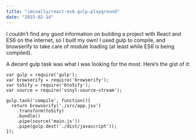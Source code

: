```yaml
---
title: "imcnally/react-es6-gulp-playground"
date: "2015-02-14"
---
```


I couldn’t find any good information on building a project with React and ES6 on the internet, so I built my own! I used gulp to compile, and browserify to take care of module loading (at least while ES6 is being compiled).

A decent gulp task was what I was looking for the most. Here’s the gist of it:

```
var gulp = require('gulp');
var browserify = require('browserify');
var to5ify = require('6to5ify');
var source = require('vinyl-source-stream');

gulp.task('compile', function(){
  return browserify('./src/app.jsx')
    .transform(to5ify)
    .bundle()
    .pipe(source('main.js'))
    .pipe(gulp.dest('./dist/javascript'));
});

```
